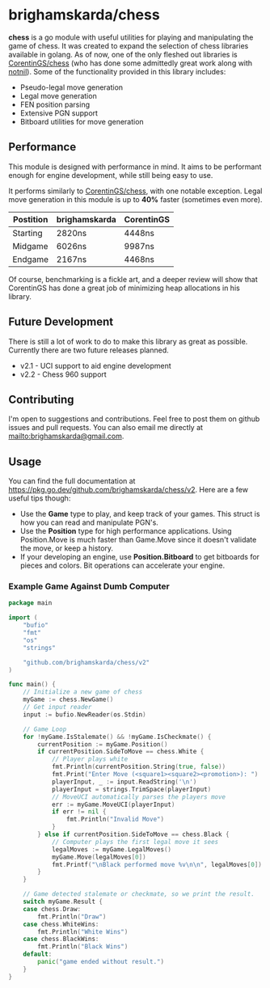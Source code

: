 # brighamskarda/chess

**chess** is a go module with useful utilities for playing and manipulating the game of chess. It was created to expand the selection of chess libraries available in golang. As of now, one of the only fleshed out libraries is [CorentinGS/chess](https://github.com/corentings/chess) (who has done some admittedly great work along with [notnil](https://github.com/notnil/chess)). Some of the functionality provided in this library includes:

- Pseudo-legal move generation
- Legal move generation
- FEN position parsing
- Extensive PGN support
- Bitboard utilities for move generation

## Performance

This module is designed with performance in mind. It aims to be performant enough for engine development, while still being easy to use.

It performs similarly to [CorentinGS/chess](https://github.com/corentings/chess), with one notable exception. Legal move generation in this module is up to **40%** faster (sometimes even more).

| Postition | brighamskarda | CorentinGS |
| --------- | ------------- | ---------- |
| Starting  | 2820ns        | 4448ns     |
| Midgame   | 6026ns        | 9987ns     |
| Endgame   | 2167ns        | 4468ns     |

Of course, benchmarking is a fickle art, and a deeper review will show that CorentinGS has done a great job of minimizing heap allocations in his library.

## Future Development

There is still a lot of work to do to make this library as great as possible. Currently there are two future releases planned.

- v2.1 - UCI support to aid engine development
- v2.2 - Chess 960 support

## Contributing

I'm open to suggestions and contributions. Feel free to post them on github issues and pull requests. You can also email me directly at <mailto:brighamskarda@gmail.com>.

## Usage

You can find the full documentation at <https://pkg.go.dev/github.com/brighamskarda/chess/v2>. Here are a few useful tips though:

- Use the **Game** type to play, and keep track of your games. This struct is how you can read and manipulate PGN's.
- Use the **Position** type for high performance applications. Using Position.Move is much faster than Game.Move since it doesn't validate the move, or keep a history.
- If your developing an engine, use **Position.Bitboard** to get bitboards for pieces and colors. Bit operations can accelerate your engine.

### Example Game Against Dumb Computer

```go
package main

import (
	"bufio"
	"fmt"
	"os"
	"strings"

	"github.com/brighamskarda/chess/v2"
)

func main() {
	// Initialize a new game of chess
	myGame := chess.NewGame()
	// Get input reader
	input := bufio.NewReader(os.Stdin)

	// Game Loop
	for !myGame.IsStalemate() && !myGame.IsCheckmate() {
		currentPosition := myGame.Position()
		if currentPosition.SideToMove == chess.White {
			// Player plays white
			fmt.Println(currentPosition.String(true, false))
			fmt.Print("Enter Move (<square1><square2><promotion>): ")
			playerInput, _ := input.ReadString('\n')
			playerInput = strings.TrimSpace(playerInput)
			// MoveUCI automatically parses the players move
			err := myGame.MoveUCI(playerInput)
			if err != nil {
				fmt.Println("Invalid Move")
			}
		} else if currentPosition.SideToMove == chess.Black {
			// Computer plays the first legal move it sees
			legalMoves := myGame.LegalMoves()
			myGame.Move(legalMoves[0])
			fmt.Printf("\nBlack performed move %v\n\n", legalMoves[0])
		}
	}

	// Game detected stalemate or checkmate, so we print the result.
	switch myGame.Result {
	case chess.Draw:
		fmt.Println("Draw")
	case chess.WhiteWins:
		fmt.Println("White Wins")
	case chess.BlackWins:
		fmt.Println("Black Wins")
	default:
		panic("game ended without result.")
	}
}
```
